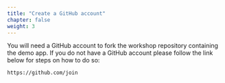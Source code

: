 ```yaml
---
title: "Create a GitHub account"
chapter: false
weight: 3
---
```


You will need a GitHub account to fork the workshop repository containing the demo app. If you do not have a GitHub account please follow the link below for steps on how to do so:

```sh
https://github.com/join
```
